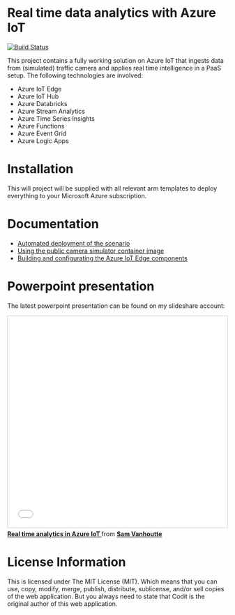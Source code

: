# Real time data analytics with Azure IoT
[![Build Status](https://dev.azure.com/SamVanhoutte/real-time-traffic-iot/_apis/build/status/SamVanhoutte.real-time-traffic-iot?branchName=master)](https://dev.azure.com/SamVanhoutte/real-time-traffic-iot/_build/latest?definitionId=1&branchName=master)

This project contains a fully working solution on Azure IoT that ingests data from (simulated) traffic camera and applies real time intelligence in a PaaS setup.  The following technologies are involved:
- Azure IoT Edge
- Azure IoT Hub
- Azure Databricks
- Azure Stream Analytics
- Azure Time Series Insights
- Azure Functions
- Azure Event Grid
- Azure Logic Apps

# Installation

This will project will be supplied with all relevant arm templates to deploy everything to your Microsoft Azure subscription.

# Documentation

- [Automated deployment of the scenario](./docs/scenario-deploy.md)
- [Using the public camera simulator container image](./docs/docker-camera-simulator.md)
- [Building and configurating the Azure IoT Edge components](./docs/azure-iot-edge.md)

# Powerpoint presentation
The latest powerpoint presentation can be found on my slideshare account:

<iframe src="//www.slideshare.net/slideshow/embed_code/key/hucoCTPtnQuLJD" width="595" height="485" frameborder="0" marginwidth="0" marginheight="0" scrolling="no" style="border:1px solid #CCC; border-width:1px; margin-bottom:5px; max-width: 100%;" allowfullscreen> </iframe> <div style="margin-bottom:5px"> <strong> <a href="//www.slideshare.net/samvanhoutte/real-time-analytics-in-azure-iot" title="Real time analytics in Azure IoT " target="_blank">Real time analytics in Azure IoT </a> </strong> from <strong><a href="https://www.slideshare.net/samvanhoutte" target="_blank">Sam Vanhoutte</a></strong> </div>

# License Information
This is licensed under The MIT License (MIT). Which means that you can use, copy, modify, merge, publish, distribute, sublicense, and/or sell copies of the web application. But you always need to state that Codit is the original author of this web application.
